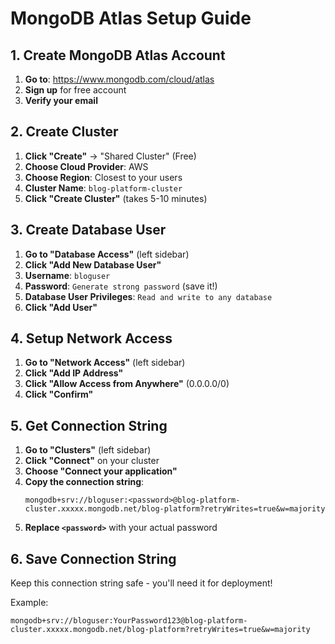 # MongoDB Atlas Setup Guide

## 1. Create MongoDB Atlas Account

1. **Go to**: https://www.mongodb.com/cloud/atlas
2. **Sign up** for free account
3. **Verify your email**

## 2. Create Cluster

1. **Click "Create"** → "Shared Cluster" (Free)
2. **Choose Cloud Provider**: AWS
3. **Choose Region**: Closest to your users
4. **Cluster Name**: `blog-platform-cluster`
5. **Click "Create Cluster"** (takes 5-10 minutes)

## 3. Create Database User

1. **Go to "Database Access"** (left sidebar)
2. **Click "Add New Database User"**
3. **Username**: `bloguser`
4. **Password**: `Generate strong password` (save it!)
5. **Database User Privileges**: `Read and write to any database`
6. **Click "Add User"**

## 4. Setup Network Access

1. **Go to "Network Access"** (left sidebar) 
2. **Click "Add IP Address"**
3. **Click "Allow Access from Anywhere"** (0.0.0.0/0)
4. **Click "Confirm"**

## 5. Get Connection String

1. **Go to "Clusters"** (left sidebar)
2. **Click "Connect"** on your cluster
3. **Choose "Connect your application"**
4. **Copy the connection string**:
   ```
   mongodb+srv://bloguser:<password>@blog-platform-cluster.xxxxx.mongodb.net/blog-platform?retryWrites=true&w=majority
   ```
5. **Replace `<password>`** with your actual password

## 6. Save Connection String

Keep this connection string safe - you'll need it for deployment!

Example:
```
mongodb+srv://bloguser:YourPassword123@blog-platform-cluster.xxxxx.mongodb.net/blog-platform?retryWrites=true&w=majority
```